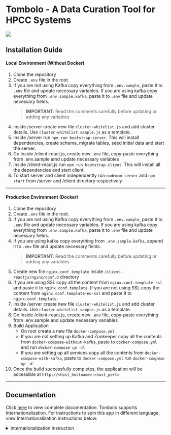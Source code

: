 # Tombolo - A Data Curation Tool for HPCC Systems

![](/docs/images/tombolo/tombolo_cover_image.png)

## Installation Guide

#### Local Environment (Without Docker)

1. Clone the repository
2. Create `.env` file in the root.
3. If you are not using Kafka copy everything from `.env.sample`, paste it to `.env` file and update necessary variables. If you are using kafka copy everything from `.env.sample.kafka`, paste it to `.env` file and update necessary fields.
   > **IMPORTANT**: Read the comments carefully before updating or adding any variables
4. Inside /server create new file `cluster-whitelist.js` and add cluster details. Use `cluster-whitelist.sample.js` as a template.
5. Inside /server run `npm run bootstrap-server`.
   This will install dependencies, create schema, migrate tables, seed initial data and start the server.
6. Go Inside /client-react.js, create new `.env` file, copy-paste everything from .env.sample amd update necessary variables
7. Inside /client-react.js run `npm run bootstrap-client`. This will install all the dependencies and start client.
8. To start server and client independently run `nodemon server` and `npm start` from /server and /client directory respectively

---

#### Production Environment (Docker)

1. Clone the repository
2. Create `.env` file in the root.
3. If you are not using Kafka copy everything from `.env.sample`, paste it to `.env` file and update necessary variables. If you are using kafka copy everything from `.env.sample.kafka`, paste it to `.env` file and update necessary fields.
4. If you are using kafka copy everything from `.env.sample.kafka`, append it to `.env` file and update necessary fields.
   > **IMPORTANT**: Read the comments carefully before updating or adding any variables
5. Create new file `nginx.conf.template` inside `/client-reactjs/nginx/conf.d` directory
6. If you are using SSL copy all the content from `nginx.conf.template-ssl` and paste it to `nginx.conf.template`.
   If you are not using SSL copy the content from `nginx.conf.template-no-ssl` and paste it to `nginx.conf.template`.
7. Inside /server create new file `cluster-whitelist.js` and add cluster details. Use `cluster-whitelist.sample.js` as a template.
8. Go Inside /client-react.js, create new `.env` file, copy-paste everything from .env.sample and update necessary variables
9. Build Application
   - On root create a new file `docker-compose.yml`
   - If you are not setting up Kafka and Zookeeper copy all the contents from `docker-compose-without-kafka`, paste to `docker-compose.yml` and run _`docker-compose up -d`_.
   - If you are setting up all services copy all the contents from `docker-compose-with-kafka`, paste to `docker-compose.yml` run _`docker-compose up -d`_.
10. Once the build successfully completes, the application will be accessible at `http://<host_hostname>:<host_port>`

---

## Documentation

Click [here](https://github.com/hpcc-systems/Tombolo/blob/master/docs/images/tombolo/Tombolo%20User%20Guide.pdf) to view complete documentation.
Tombolo supports Internationalization. For instructions to spin this app in different language, view Internationalization instructions below. <details><summary>Internationalization Instruction</summary>

1.  Import antd language file into client-reactjs/src/App.js.
    > **Example** : import hi_IN from 'antd/es/locale/hi_IN'; <br>
    > click [here](https://ant.design/docs/react/i18n) for list of supported languages and corresponding file names.
2.  Open client-reactjs/src/i18n/languages.js and add new language to the existing language object
    > **Example** : ` { label: 'हिन्दी', value: 'in', },` <br>
3.  Inside client-reactjs/public/assets/i18n/common create new json file to store translation. Copy everything form en.json, paste into the new file and replace values for each key with its translation
    > **Example** create in.json
4.  Finally go back inside App.js file locate locale function and add case for the new language
    > **Example** ``` locale = (lang) => {
        switch (lang) {
          case 'in':
            return hi_IN;
          default:
            return en_US;
        }
    };```
